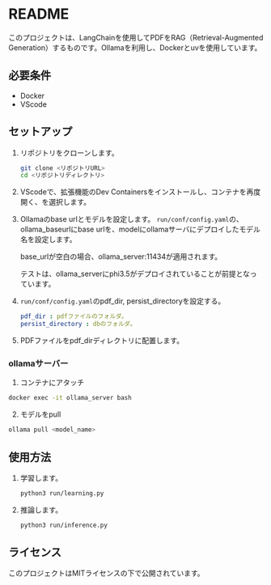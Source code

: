 # README

このプロジェクトは、LangChainを使用してPDFをRAG（Retrieval-Augmented Generation）するものです。Ollamaを利用し、Dockerとuvを使用しています。

## 必要条件

- Docker
- VScode

## セットアップ

1. リポジトリをクローンします。

    ```bash
    git clone <リポジトリURL>
    cd <リポジトリディレクトリ>
    ```

2. VScodeで、拡張機能のDev Containersをインストールし、コンテナを再度開く、を選択します。

3. Ollamaのbase urlとモデルを設定します。
    `run/conf/config.yaml`の、ollama_baseurlにbase urlを、modelにollamaサーバにデプロイしたモデル名を設定します。

    base_urlが空白の場合、ollama_server:11434が適用されます。

    テストは、ollama_serverにphi3.5がデプロイされていることが前提となっています。

4. `run/conf/config.yaml`のpdf_dir, persist_directoryを設定する。
    ```yaml
    pdf_dir : pdfファイルのフォルダ。
    persist_directory : dbのフォルダ。
    ```

5. PDFファイルをpdf_dirディレクトリに配置します。


### ollamaサーバー
1. コンテナにアタッチ
```sh
docker exec -it ollama_server bash
```

2. モデルをpull
```sh
ollama pull <model_name>
```


## 使用方法

1. 学習します。
    ```bash
    python3 run/learning.py
    ```
2. 推論します。
    ```bash
    python3 run/inference.py
    ```

## ライセンス

このプロジェクトはMITライセンスの下で公開されています。
